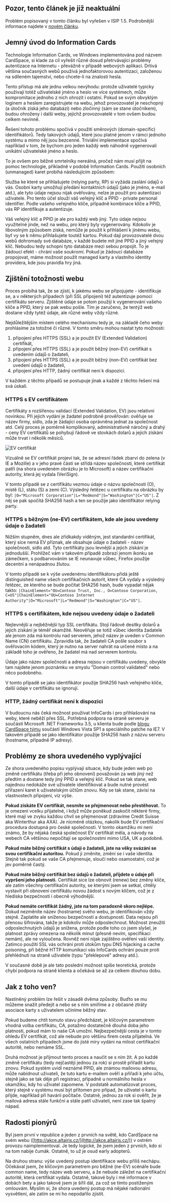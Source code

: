 <!-- dcterms:identifier = aspnetcz#171 -->
<!-- dcterms:title = Jak se zjišťuje identita webu u Personal Information Cards? -->
<!-- dcterms:abstract = Zajištění soukromí uživatelů je jedním z hlavích cílů technologie Information Cards (CardSpace). V případě osobních (unmanaged) karet jsou různým webům zaslány různé údaje, takže provozovatelé těchto webů je nemohou spojit nebo zneužít. Proces zjišťování identity webů je ale dosti komplikovaný. Pojďme se na něj podívat podrobně a zabývejme se důsledky, které z něj plynou. -->
<!-- np9:categoryId = 2 -->
<!-- x4w:category = Bezpečnost -->
<!-- np9:authorId = 1 -->
<!-- np9:authorEmail = michal.valasek@altairis.cz -->
<!-- dcterms:creator = Michal Altair Valášek -->
<!-- dcterms:created = 2007-11-27T14:37:48.947+01:00 -->
<!-- dcterms:dateAccepted = 2007-11-27T14:37:48.947+01:00 -->

## Pozor, tento článek je již neaktuální

Problém popisovaný v tomto článku byl vyřešen v ISIP 1.5. Podrobnější informace najdete v [novém článku](/Articles/216-reseni-problemu-s-identitou-webu-u-personal-information-cards.aspx).

## Jemný úvod do Information Cards

Technologie Information Cards, ve Windows implementována pod názvem CardSpace, si klade za cíl vyřešit různé dosud přetrvávající problémy autentizace na Internetu - převážně v případě webových aplikací. Drtivá většina současných webů používá jednofaktorovou autentizaci, založenou na sdíleném tajemství, nebo chcete-li na znalosti hesla.

Tento přístup má ale jednu velkou nevýhodu: protože uživatelé typicky používají totéž uživatelské jméno a heslo ve více systémech, může kompromitace jednoho z nich ohrozit i ostatní. Pokud se svým obvyklým loginem a heslem zaregistrujete na webu, jehož provozovatel je neschopný (a útočník získá jeho databázi) nebo zločinný (sám se stane útočníkem), budou ohroženy i další weby, jejichž provozovatelé v tom ovšem budou celkem nevinně.

Řešení tohoto problému spočívá v použití směrových (domain-specific) identifikátorů. Tedy takových údajů, které jsou platné jenom v rámci jednoho systému a mimo něj jsou bezcenné. Triviální implementace spočívá například v tom, že bychom pro jeden každý web náhodně vygenerovali unikátní uživatelské jméno a heslo.

To je ovšem pro běžné smrtelníky nereálná, pročež nám musí přijít na pomoc technologie, příkladně v podobě Information Cards. Použití osobních (unmanaged) karet probíhá následujícím způsobem:

Služba ke které se přihlašujete (relying party, RP) si vyžádá zaslání údajů o vás. Osobní karty umožňují předání kontaktních údajů (jako je jméno, e-mail atd.), ale tyto údaje nejsou nijak ověřovány, nelze je použít pro autentizaci uživatele. Pro tento účel slouží váš veřejný klíč a PPID - private personal identifier. Podle vašeho veřejného klíče, případně kombinace klíče a PPID, vás RP identifikuje a autentizuje.

Váš veřejný klíč a PPID je ale pro každý web jiný. Tyto údaje nejsou využitelné jinde, než na webu, pro který byly vygenerovány. Kdokoliv je libovolným způsobem získá, nemůže je použít k přihlášení k jinému webu, byť vy se k němu přihlašujete toutéž kartou. Pokud dají provozovatelé dvou webů dohromady své databáze, v každé budete mít jiné PPID a jiný veřejný klíč. Nebudou tedy schopni tyto databáze mezi sebou propojit. To je žádoucí efekt - chrání vaše soukromí. Pokud je žádoucí databáze propojovat, máme možnost použít managed karty a vlastního identity providera, kde jsou pravidla hry jiná.

## Zjištění totožnosti webu

Proces probíhá tak, že se zjistí, k jakému webu se připojujete - identifikuje se, a v některých případech (při SSL připojení) též autentizuje pomocí certifikátu serveru. Zjištěné údaje se potom použijí k vygenerování vašeho klíče a PPID, který se pak webu pošle. Tím je zaručeno, že tentýž web dostane vždy tytéž údaje, ale různé weby vždy různé.

Nejdůležitějším místem celého mechanismu tedy je, na základě čeho weby prohlásíme za totožné či různé. V tomto směru mohou nastat tyto možnosti:

1.  připojení přes HTTPS (SSL) a je použit EV (Extended Validation) certifikát, 
2.  připojení přes HTTPS (SSL) a je použit běžný (non-EV) certifikát s uvedením údajů o žadateli, 
3.  připojení přes HTTPS (SSL) a je použit běžný (non-EV) certifikát bez uvedení údajů o žadateli, 
4.  připojení přes HTTP, žádný certifikát není k dispozici. 

V každém z těchto případů se postupuje jinak a každé z těchto řešení má svá úskalí.

### HTTPS s EV certifikátem

Certifikáty s rozšířenou validací (Extended Validation, EV) jsou relativní novinkou. Při jejich vydání je žadatel podrobně prověřován: ověřuje se název firmy, sídlo, zda je žádající osoba oprávněna jednat za společnost atd. Celý proces je poměrně komplikovaný, administrativně náročný a drahý - ceny EV certifikátů se pohybují řádově ve stovkách dolarů a jejich získání může trvat i několik měsíců.

![EV certifik&aacute;t](http://www.aspnet.cz/Files/20071127-20071124-EVCert_5.png) 

Vizuálně se EV certifikát projeví tak, že se adresní řádek zbarví do zelena (v IE a Mozille) a v jeho pravé části se střídá název společnosti, které certifikát patří (na shora uvedeném obrázku je to Microsoft) a název certifikační autority, která jej vydala (VeriSign).

V tomto případě se z certifikátu vezmou údaje o názvu společnosti (O), místě (L), státu (S) a zemi (C). Výsledný řetězec u certifikátu na obrázku by byl: `|O="Microsoft Corporation"|L="Redmond"|S="Washington"|C="US"|`. Z něj se pak spočítá SHA256 hash a ten se použije jako identifikátor relying party.

### HTTPS s běžným (ne-EV) certifikátem, kde ale jsou uvedeny údaje o žadateli

Nižším stupněm, dnes ale zřídkakdy viděným, jest standardní certifikát, který sice nemá EV příznak, ale obsahuje údaje o žadateli - název společnosti, sídlo atd. Tyto certifikáty jsou levnější a jejich získání je jednodušší. Prohlížeč vám v takovém případě zobrazí jenom ikonku se zámečkem, s podbarvováním se IE neunavuje vůbec, Firefox použije decentní a nenápadnou žlutou.

V tomto případě se k výše uvedenému identifikátoru přidá ještě distinguished name všech certifikačních autorit, které CA vydaly a výsledný řetězec, ze kterého se bude počítat SHA256 hash, bude vypadat nějak takto: `|ChainElement="OU=Contoso Trust, Inc., O=Contoso Corporation, C=US"|ChainElement="OU=Contoso Internet Authority"|O="Microsoft"|L="Redmond"|S="Washington"|C="US"|`.

### HTTPS s certifikátem, kde nejsou uvedeny údaje o žadateli

Nejlevnější a nejběžnější typ SSL certifikátu. Stojí řádově desítky dolarů a jejich získání je téměř okamžité. Neověřuje se totiž vůbec identita žadatele ale jenom zda má kontrolu nad serverem, jehož název je uveden v Common Name (CN) certifikátu. Zpravidla tak, že žadateli CA pošle soubor s ověřovacím kódem, který je nutno na server nahrát na určené místo a na základě toho je ověřeno, že žadatel má nad serverem kontrolu. 

Údaje jako název společnosti a adresa nejsou v certifikátu uvedeny, obvykle tam najdete jenom poznámku ve smyslu "Domain control validated" nebo něco podobného. 

V tomto případě se jako identifikátor použije SHA256 hash veřejného klíče, další údaje v certifikátu se ignorují.

### HTTP, žádný certifikát není k dispozici

V budoucnu nás čeká možnost používat InfoCards i pro přihlašování na weby, které neběží přes SSL. Potřebná podpora na straně serveru je součástí Microsoft .NET Frameworku 3.5, u klienta bude podle [blogu CardSpace týmu](http://blogs.msdn.com/card/archive/2007/09/25/deploy-cardspace-on-your-site-without-a-ssl-certificate.aspx) součástí Windows Vista SP1 a speciálního patche na IE7. V takovém případě se jako identifikátor použije SHA256 hash z názvu serveru (hostname, případně IP adresy).

## Problémy ze shora uvedeného vyplývající

Ze shora uvedeného popisu vyplývají situace, kdy bude jeden web po změně certifikátu (třeba při jeho obnovení) považován za web jiný než předtím a dostane tedy jiný PPID a veřejný klíč. Pokud se tak stane, web najednou nedokáže své uživatele identifikovat a bude nutné provést přiřazení karet k uživatelským účtům znovu. Kdy se tak stane, závisí na vlastnostech připojení, viz výše.

**Pokud získáte EV certifikát, nesmíte se přejmenovat nebo přestěhovat.** To je omezení vcelku přijatelné, i když může poněkud zaskočit některé firmy, které mají ve zvyku každou chvíl se přejmenovat (zdravíme Credit Suisse aka Winterthur aka AXA). Je nicméně otázkou, nakolik bude EV certifikační procedura dostupná pro české společnosti. V tomto okamžiku mi není známo, že by nějaká česká společnost EV certifikát měla, a návody na webech CA většinou nepočítají se společnostmi mimo USA, UK a podobně.

**Pokud máte běžný certifikát s údaji o žadateli, jste na věky svázáni se svou certifikační autoritou.** Pokud ji změnite, změní se i vaše identita. Stejně tak pokud se vaše CA přejmenuje, sloučí nebo osamostatní, což je jev poměrně častý.

**Pokud máte běžný certifikát bez údajů o žadateli, přijdete o údaje při vypršení jeho platnosti.** Certifikát sice lze obnovit (renew) bez změny klíče, ale zatím všechny certifikační autority, se kterými jsem se setkal, chtěly vystavit při obnovení certifikátu novou žádost s novým klíčem, což je z hlediska bezpečnosti i obecně výhodnější.

**Pokud nemáte certifikát žádný, jste na tom paradoxně skoro nejlépe.** Dokud nezměníte název (hostname) svého webu, je identifikován vždy stejně. Zaplatíte ale sníženou bezpečností a dostupností. Data nejsou při přenosu šifrována, takže je kdokoliv může odposlechnout. Možnost zneužití odposlechnutých údajů je snížena, protože podle toho co jsem slyšel, je platnost zprávy omezena na několik minut (přesně nevím, specifikaci nemám), ale ne vyloučena. Rovněž není nijak zajištěno ověření vaší identity. Zatímco použití SSL vás ochrání proti útokům typu DNS hijacking a cache poisoning, při běžné HTTP komunikaci vás InfoCards ochrání pouze proti přehlédnutí na straně uživatele (typu "překlepové" adresy atd.).

V současné době je ale tato poslední možnost spíše teoretická, protože chybí podpora na straně klienta a očekává se až za celkem dlouhou dobu.

## Jak z toho ven?

Nastíněný problém lze řešit v zásadě dvěma způsoby. Buďto se mu můžeme snažit předejít a nebo se s ním smíříme a z občasné ztráty asociace karty s uživatelem učiníme běžný stav.

Pokud budeme chtít tomuto stavu předcházet, je klíčovým parametrem vhodná volba certifikátu, CA, potažmo dostatečně dlouhá doba jeho platnosti, pokud mám to naše CA umožní. Nejbezpečnější cesta je v tomto ohledu EV certifikát, což ale nebude pro většinu firem cesta přijatelná. Ve všech ostatních případech jsme do jisté míry vydáni na milost certifikační autoritě, nebo nemáme SSL.

Druhá možnost je přijmout tento proces a naučit se s ním žít. A po každé změně certifikátu (tedy nejčastěji jednou za rok) si prostě přiřadit kartu znovu. Pokud systém uvidí neznámé PPID, ale známou mailovou adresu, může nabídnout uživateli, že tuto kartu e-mailem ověří a přiřadí k jeho účtu, stejně jako se tak děje při registraci, případně u normálního hesla v okamžiku, kdy ho uživatel zapomene. V podstatě automatizovat proces, který stejně v systému musí být přítomen pro případ, že uživatel o kartu přijde, například při havárii počítače. Ostatně, jednou za rok si ověřit, že je mailová adresa stále funkční a stále patří uživateli, není zase tak špatný nápad.

## Radosti pionýrů

Byl jsem první v republice a jeden z prvních na světě, kdo CardSpace na svém webu ([http://akce.altairis.cz/](http://akce.altairis.cz/)) v ostrém provozu naimplementoval. Je tedy logické, že jsem jeden z prvních, kdo si na tom nabije čumák. Ostatně, to už je osud early adopterů.

Na druhou stranu: výše uvedený postup identifikace webu příliš nechápu. Očekával jsem, že klíčovým parametrem pro běžné (ne-EV) scénáře bude common name, tedy název web serveru, a že nebude záležet na certifikační autoritě, která certifikát vydala. Ostatně, takové byly i mé informace v dobách bety a jako takové jsem je šířil dál, za což se tímto postiženým omlouvám. Myslím si, že shora uvedený postup má nějaké radionální vysvětlení, ale zatím se mi ho nepodařilo zjistit.